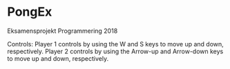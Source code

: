 # PongEx
Eksamensprojekt Programmering 2018

Controls:
Player 1 controls by using the W and S keys to move up and down, respectively.
Player 2 controls by using the Arrow-up and Arrow-down keys to move up and down, respectively.